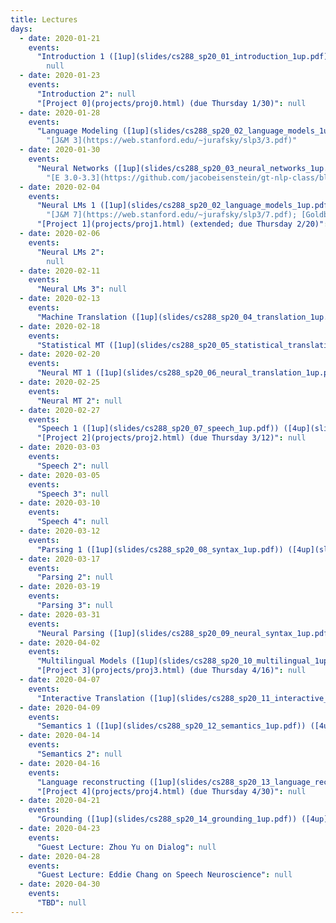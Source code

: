```yaml
---
title: Lectures
days:
  - date: 2020-01-21
    events:
      "Introduction 1 ([1up](slides/cs288_sp20_01_introduction_1up.pdf)) ([6up](slides/cs288_sp20_01_introduction_6up.pdf))":
        null
  - date: 2020-01-23
    events:
      "Introduction 2": null
      "[Project 0](projects/proj0.html) (due Thursday 1/30)": null
  - date: 2020-01-28
    events:
      "Language Modeling ([1up](slides/cs288_sp20_02_language_models_1up.pdf)) ([4up](slides/cs288_sp20_02_language_models_4up.pdf))":
        "[J&M 3](https://web.stanford.edu/~jurafsky/slp3/3.pdf)"
  - date: 2020-01-30
    events:
      "Neural Networks ([1up](slides/cs288_sp20_03_neural_networks_1up.pdf)) ([4up](slides/cs288_sp20_03_neural_networks_4up.pdf)) ([demo](https://colab.research.google.com/drive/1bQRo_13IKuxk4xoqOWU7z5GWUuPuvzbu)) ([tips](https://colab.research.google.com/drive/16Mw62pK8stJ6fapBc6SVmRMZN-2GXGH4))":
        "[E 3.0-3.3](https://github.com/jacobeisenstein/gt-nlp-class/blob/master/notes/eisenstein-nlp-notes.pdf); [J&M 6](https://web.stanford.edu/~jurafsky/slp3/6.pdf); [G 1-5](http://u.cs.biu.ac.il/~yogo/nnlp.pdf)"
  - date: 2020-02-04
    events:
      "Neural LMs 1 ([1up](slides/cs288_sp20_02_language_models_1up.pdf)) ([4up](slides/cs288_sp20_02_language_models_4up.pdf))":
        "[J&M 7](https://web.stanford.edu/~jurafsky/slp3/7.pdf); [Goldberg 10-11](http://u.cs.biu.ac.il/~yogo/nnlp.pdf)"
      "[Project 1](projects/proj1.html) (extended; due Thursday 2/20)": null
  - date: 2020-02-06
    events:
      "Neural LMs 2":
        null
  - date: 2020-02-11
    events:
      "Neural LMs 3": null
  - date: 2020-02-13
    events:
      "Machine Translation ([1up](slides/cs288_sp20_04_translation_1up.pdf)) ([4up](slides/cs288_sp20_04_translation_4up.pdf))": "[IBM Model 1](slides/lecture-ibm-model1.pdf)"
  - date: 2020-02-18
    events:
      "Statistical MT ([1up](slides/cs288_sp20_05_statistical_translation_1up.pdf)) ([4up](slides/cs288_sp20_05_statistical_translation_4up.pdf))": "[Stat MT Book](http://statmt.org/book/)"
  - date: 2020-02-20
    events:
      "Neural MT 1 ([1up](slides/cs288_sp20_06_neural_translation_1up.pdf)) ([4up](slides/cs288_sp20_06_neural_translation_4up.pdf))": "[Attention](https://arxiv.org/abs/1409.0473) [Transformer](https://arxiv.org/abs/1706.03762)"
  - date: 2020-02-25
    events:
      "Neural MT 2": null
  - date: 2020-02-27
    events:
      "Speech 1 ([1up](slides/cs288_sp20_07_speech_1up.pdf)) ([4up](slides/cs288_sp20_07_speech_4up.pdf))": null
      "[Project 2](projects/proj2.html) (due Thursday 3/12)": null
  - date: 2020-03-03
    events:
      "Speech 2": null
  - date: 2020-03-05
    events:
      "Speech 3": null
  - date: 2020-03-10
    events:
      "Speech 4": null
  - date: 2020-03-12
    events:
      "Parsing 1 ([1up](slides/cs288_sp20_08_syntax_1up.pdf)) ([4up](slides/cs288_sp20_08_syntax_4up.pdf))": null
  - date: 2020-03-17
    events:
      "Parsing 2": null
  - date: 2020-03-19
    events:
      "Parsing 3": null
  - date: 2020-03-31
    events:
      "Neural Parsing ([1up](slides/cs288_sp20_09_neural_syntax_1up.pdf)) ([4up](slides/cs288_sp20_09_neural_syntax_4up.pdf))": null
  - date: 2020-04-02
    events:
      "Multilingual Models ([1up](slides/cs288_sp20_10_multilingual_1up.pdf)) ([4up](slides/cs288_sp20_10_multilingual_4up.pdf))": null
      "[Project 3](projects/proj3.html) (due Thursday 4/16)": null
  - date: 2020-04-07
    events:
      "Interactive Translation ([1up](slides/cs288_sp20_11_interactive_mt_1up.pdf)) ([4up](slides/cs288_sp20_11_interactive_mt_4up.pdf))": null
  - date: 2020-04-09
    events:
      "Semantics 1 ([1up](slides/cs288_sp20_12_semantics_1up.pdf)) ([4up](slides/cs288_sp20_12_semantics_4up.pdf))": null
  - date: 2020-04-14
    events:
      "Semantics 2": null
  - date: 2020-04-16
    events:
      "Language reconstructing ([1up](slides/cs288_sp20_13_language_reconstruction_1up.pdf)) ([4up](slides/cs288_sp20_13_language_reconstruction_4up.pdf))": null
      "[Project 4](projects/proj4.html) (due Thursday 4/30)": null
  - date: 2020-04-21
    events:
      "Grounding ([1up](slides/cs288_sp20_14_grounding_1up.pdf)) ([4up](slides/cs288_sp20_14_grounding_4up.pdf))": null
  - date: 2020-04-23
    events:
      "Guest Lecture: Zhou Yu on Dialog": null
  - date: 2020-04-28
    events:
      "Guest Lecture: Eddie Chang on Speech Neuroscience": null
  - date: 2020-04-30
    events:
      "TBD": null
---
```

